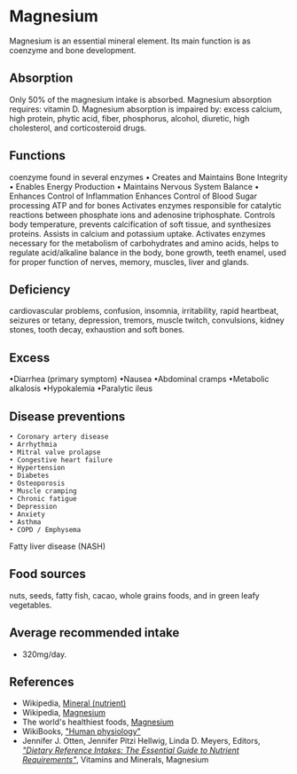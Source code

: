 # Magnesium
Magnesium is an essential mineral element. Its main function is as coenzyme and bone development.

## Absorption
Only 50% of the magnesium intake is absorbed.
Magnesium absorption requires: vitamin D.
Magnesium absorption is impaired by: excess calcium, high protein, phytic acid, fiber, phosphorus, alcohol, diuretic, high cholesterol, and corticosteroid drugs.

## Functions
coenzyme found in several enzymes
	• Creates and Maintains Bone Integrity
	• Enables Energy Production
	• Maintains Nervous System Balance
	• Enhances Control of Inflammation
Enhances Control of Blood Sugar
processing ATP and for bones
Activates enzymes responsible for catalytic reactions between phosphate ions and adenosine triphosphate. Controls body temperature, prevents calcification of soft tissue, and synthesizes proteins. Assists in calcium and potassium uptake. Activates enzymes necessary for the metabolism of carbohydrates and amino acids, helps to regulate acid/alkaline balance in the body, bone growth, teeth enamel, used for proper function of nerves, memory, muscles, liver and glands.

## Deficiency
 cardiovascular problems, confusion, insomnia, irritability, rapid heartbeat, seizures or tetany, depression, tremors, muscle twitch, convulsions, kidney stones, tooth decay, exhaustion and soft bones.

## Excess
•Diarrhea (primary symptom) •Nausea •Abdominal cramps •Metabolic alkalosis •Hypokalemia •Paralytic ileus

## Disease preventions
	• Coronary artery disease
	• Arrhythmia
	• Mitral valve prolapse
	• Congestive heart failure
	• Hypertension
	• Diabetes
	• Osteoporosis
	• Muscle cramping
	• Chronic fatigue
	• Depression
	• Anxiety
	• Asthma
	• COPD / Emphysema
Fatty liver disease (NASH)

## Food sources
nuts, seeds, fatty fish, cacao, whole grains foods, and in green leafy vegetables.

## Average recommended intake
- 320mg/day.

## References
- Wikipedia, [Mineral (nutrient)](https://en.wikipedia.org/wiki/Mineral_(nutrient))
- Wikipedia, [Magnesium](https://en.wikipedia.org/wiki/Magnesium)
- The world's healthiest foods, [Magnesium](http://www.whfoods.com/genpage.php?tname=nutrient&dbid=75)
- WikiBooks, ["Human physiology"](https://en.wikibooks.org/wiki/Human_Physiology/Nutrition#Minerals)
- Jennifer J. Otten, Jennifer Pitzi Hellwig, Linda D. Meyers, Editors, [_"Dietary Reference Intakes: The Essential Guide to Nutrient Requirements"_](https://www.amazon.com/Dietary-Reference-Intakes-Essential-Requirements/dp/0309157420), Vitamins and Minerals, Magnesium